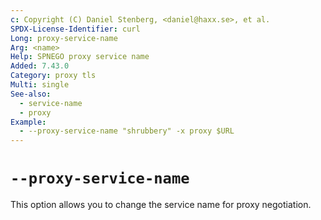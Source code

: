 ```yaml
---
c: Copyright (C) Daniel Stenberg, <daniel@haxx.se>, et al.
SPDX-License-Identifier: curl
Long: proxy-service-name
Arg: <name>
Help: SPNEGO proxy service name
Added: 7.43.0
Category: proxy tls
Multi: single
See-also:
  - service-name
  - proxy
Example:
  - --proxy-service-name "shrubbery" -x proxy $URL
---
```


# `--proxy-service-name`

This option allows you to change the service name for proxy negotiation.

